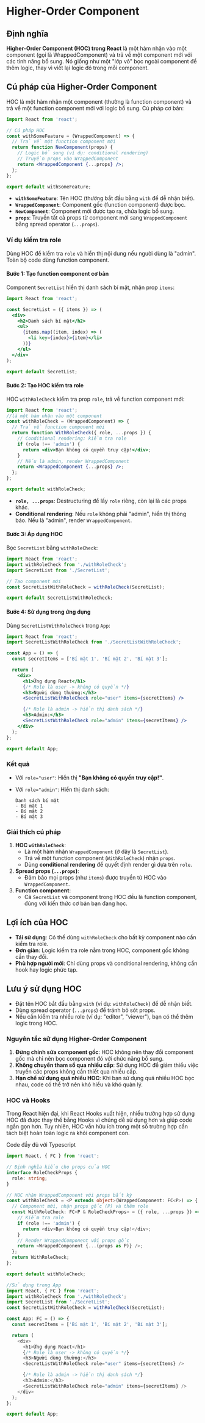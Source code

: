 # Higher-Order Component

## Định nghĩa

**Higher-Order Component (HOC) trong React**  là một hàm nhận vào một component (gọi là WrappedComponent) và trả về một component mới với các tính năng bổ sung. Nó giống như một "lớp vỏ" bọc ngoài component để thêm logic, thay vì viết lại logic đó trong mỗi component.

## Cú pháp của Higher-Order Component

HOC là một hàm nhận một component (thường là function component) và trả về một function component mới với logic bổ sung. Cú pháp cơ bản:

```jsx
import React from 'react';

// Cú pháp HOC
const withSomeFeature = (WrappedComponent) => {
  // Trả về một function component mới
  return function NewComponent(props) {
    // Logic bổ sung (ví dụ: conditional rendering)
    // Truyền props vào WrappedComponent
    return <WrappedComponent {...props} />;
  };
};

export default withSomeFeature;
```

- **`withSomeFeature`**: Tên HOC (thường bắt đầu bằng `with` để dễ nhận biết).
- **`WrappedComponent`**: Component gốc (function component) được bọc.
- **`NewComponent`**: Component mới được tạo ra, chứa logic bổ sung.
- **`props`**: Truyền tất cả props từ component mới sang `WrappedComponent` bằng spread operator (`...props`).

### Ví dụ kiểm tra role

Dùng HOC để kiểm tra `role` và hiển thị nội dung nếu người dùng là "admin". Toàn bộ code dùng function component.

#### Bước 1: Tạo function component cơ bản

Component `SecretList` hiển thị danh sách bí mật, nhận prop `items`:

```jsx
import React from 'react';

const SecretList = ({ items }) => (
  <div>
    <h2>Danh sách bí mật</h2>
    <ul>
      {items.map((item, index) => (
        <li key={index}>{item}</li>
      ))}
    </ul>
  </div>
);

export default SecretList;
```

#### Bước 2: Tạo HOC kiểm tra role

HOC `withRoleCheck` kiểm tra prop `role`, trả về function component mới:

```jsx
import React from 'react';
//là một hàm nhận vào một component
const withRoleCheck = (WrappedComponent) => {
  // Trả về function component mới
  return function WithRoleCheck({ role, ...props }) {
    // Conditional rendering: kiểm tra role
    if (role !== 'admin') {
      return <div>Bạn không có quyền truy cập!</div>;
    }
    // Nếu là admin, render WrappedComponent
    return <WrappedComponent {...props} />;
  };
};

export default withRoleCheck;
```

- **`role, ...props`**: Destructuring để lấy `role` riêng, còn lại là các props khác.
- **Conditional rendering**: Nếu `role` không phải "admin", hiển thị thông báo. Nếu là "admin", render `WrappedComponent`.

#### Bước 3: Áp dụng HOC

Bọc `SecretList` bằng `withRoleCheck`:

```jsx
import React from 'react';
import withRoleCheck from './withRoleCheck';
import SecretList from './SecretList';

// Tạo component mới
const SecretListWithRoleCheck = withRoleCheck(SecretList);

export default SecretListWithRoleCheck;
```

#### Bước 4: Sử dụng trong ứng dụng

Dùng `SecretListWithRoleCheck` trong `App`:

```jsx
import React from 'react';
import SecretListWithRoleCheck from './SecretListWithRoleCheck';

const App = () => {
  const secretItems = ['Bí mật 1', 'Bí mật 2', 'Bí mật 3'];

  return (
    <div>
      <h1>Ứng dụng React</h1>
      {/* Role là user -> không có quyền */}
      <h3>Người dùng thường:</h3>
      <SecretListWithRoleCheck role="user" items={secretItems} />

      {/* Role là admin -> hiển thị danh sách */}
      <h3>Admin:</h3>
      <SecretListWithRoleCheck role="admin" items={secretItems} />
    </div>
  );
};

export default App;
```

### Kết quả

- Với `role="user"`: Hiển thị **"Bạn không có quyền truy cập!"**.
- Với `role="admin"`: Hiển thị danh sách:

  ```
  Danh sách bí mật
  - Bí mật 1
  - Bí mật 2
  - Bí mật 3
  ```

### Giải thích cú pháp

1. **HOC `withRoleCheck`**:
   - Là một hàm nhận `WrappedComponent` (ở đây là `SecretList`).
   - Trả về một function component (`WithRoleCheck`) nhận `props`.
   - Dùng **conditional rendering** để quyết định render gì dựa trên `role`.
2. **Spread props (`...props`)**:
   - Đảm bảo mọi props (như `items`) được truyền từ HOC vào `WrappedComponent`.
3. **Function component**:
   - Cả `SecretList` và component trong HOC đều là function component, đúng với kiến thức cơ bản bạn đang học.

## Lợi ích của HOC

- **Tái sử dụng**: Có thể dùng `withRoleCheck` cho bất kỳ component nào cần kiểm tra role.
- **Đơn giản**: Logic kiểm tra role nằm trong HOC, component gốc không cần thay đổi.
- **Phù hợp người mới**: Chỉ dùng props và conditional rendering, không cần hook hay logic phức tạp.

## Lưu ý sử dụng HOC

- Đặt tên HOC bắt đầu bằng `with` (ví dụ: `withRoleCheck`) để dễ nhận biết.
- Dùng spread operator (`...props`) để tránh bỏ sót props.
- Nếu cần kiểm tra nhiều role (ví dụ: "editor", "viewer"), bạn có thể thêm logic trong HOC.

### Nguyên tắc sử dụng Higher-Order Component

1. **Đừng chỉnh sửa component gốc**: HOC không nên thay đổi component gốc mà chỉ nên bọc component đó với chức năng bổ sung.
2. **Không chuyển tham số qua nhiều cấp**: Sử dụng HOC để giảm thiểu việc truyền các props không cần thiết qua nhiều cấp.
3. **Hạn chế sử dụng quá nhiều HOC**: Khi bạn sử dụng quá nhiều HOC bọc nhau, code có thể trở nên khó hiểu và khó quản lý.

### HOC và Hooks

Trong React hiện đại, khi React Hooks xuất hiện, nhiều trường hợp sử dụng HOC đã được thay thế bằng Hooks vì chúng dễ sử dụng hơn và giúp code ngắn gọn hơn. Tuy nhiên, HOC vẫn hữu ích trong một số trường hợp cần tách biệt hoàn toàn logic ra khỏi component con.

Code đầy đủ với Typescript

```ts
import React, { FC } from 'react';

// Định nghĩa kiểu cho props của HOC
interface RoleCheckProps {
  role: string;
}

// HOC nhận WrappedComponent với props bất kỳ
const withRoleCheck = <P extends object>(WrappedComponent: FC<P>) => {
  // Component mới, nhận props gốc (P) và thêm role
  const WithRoleCheck: FC<P & RoleCheckProps> = ({ role, ...props }) => {
    // Kiểm tra role
    if (role !== 'admin') {
      return <div>Bạn không có quyền truy cập!</div>;
    }
    // Render WrappedComponent với props gốc
    return <WrappedComponent {...(props as P)} />;
  };
  return WithRoleCheck;
};

export default withRoleCheck;

//Sử dụng trong App
import React, { FC } from 'react';
import withRoleCheck from './withRoleCheck';
import SecretList from './SecretList';
const SecretListWithRoleCheck = withRoleCheck(SecretList);

const App: FC = () => {
  const secretItems = ['Bí mật 1', 'Bí mật 2', 'Bí mật 3'];

  return (
    <div>
      <h1>Ứng dụng React</h1>
      {/* Role là user -> không có quyền */}
      <h3>Người dùng thường:</h3>
      <SecretListWithRoleCheck role="user" items={secretItems} />

      {/* Role là admin -> hiển thị danh sách */}
      <h3>Admin:</h3>
      <SecretListWithRoleCheck role="admin" items={secretItems} />
    </div>
  );
};

export default App;
```
